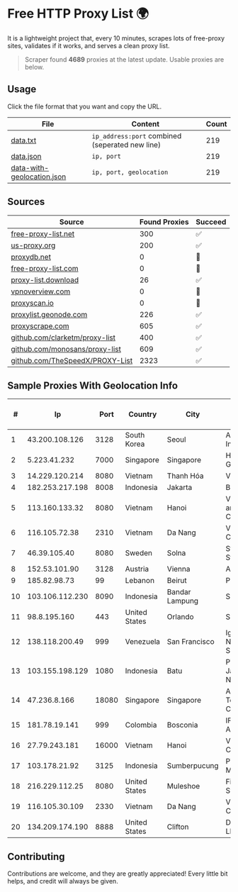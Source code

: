 
# Free HTTP Proxy List 🌍

It is a lightweight project that, every 10 minutes, scrapes lots of free-proxy sites, validates if it works, and serves a clean proxy list.


> Scraper found **4689** proxies at the latest update. Usable proxies are below.

## Usage

Click the file format that you want and copy the URL.


|File|Content|Count|
|----|-------|-----|
|[data.txt](https://raw.githubusercontent.com/themiralay/Proxy-List-World/master/data.txt)|`ip_address:port` combined (seperated new line)|219|
|[data.json](https://raw.githubusercontent.com/themiralay/Proxy-List-World/master/data.json)|`ip, port`|219|
|[data-with-geolocation.json](https://raw.githubusercontent.com/themiralay/Proxy-List-World/master/data-with-geolocation.json)|`ip, port, geolocation`|219|

## Sources

|Source|Found Proxies|Succeed|
|------|-------------|-------|
|[free-proxy-list.net](https://free-proxy-list.net)|300|✅|
|[us-proxy.org](https://www.us-proxy.org)|200|✅|
|[proxydb.net](http://proxydb.net)|0|🚫|
|[free-proxy-list.com](https://free-proxy-list.com/?page=&port=&type%5B%5D=http&type%5B%5D=https&up_time=0&search=Search)|0|🚫|
|[proxy-list.download](https://www.proxy-list.download/HTTP)|26|✅|
|[vpnoverview.com](https://vpnoverview.com/privacy/anonymous-browsing/free-proxy-servers)|0|🚫|
|[proxyscan.io](https://www.proxyscan.io)|0|🚫|
|[proxylist.geonode.com](https://proxylist.geonode.com/api/proxy-list?limit=300&page=1&sort_by=lastChecked&sort_type=desc&protocols=http,https)|226|✅|
|[proxyscrape.com](https://api.proxyscrape.com/v2/?request=displayproxies&protocol=http&timeout=10000&country=all&ssl=all&anonymity=all)|605|✅|
|[github.com/clarketm/proxy-list](https://raw.githubusercontent.com/clarketm/proxy-list/master/proxy-list-raw.txt)|400|✅|
|[github.com/monosans/proxy-list](https://raw.githubusercontent.com/monosans/proxy-list/main/proxies/http.txt)|609|✅|
|[github.com/TheSpeedX/PROXY-List](https://raw.githubusercontent.com/TheSpeedX/PROXY-List/master/http.txt)|2323|✅|


## Sample Proxies With Geolocation Info

|#|Ip|Port|Country|City|Internet Service Provider|
|-|--|----|-------|----|-------------------------|
|1|43.200.108.126|3128|South Korea|Seoul|Amazon.com, Inc.|
|2|5.223.41.232|7000|Singapore|Singapore|Hetzner Online GmbH|
|3|14.229.120.214|8080|Vietnam|Thanh Hóa|VNPT|
|4|182.253.217.198|8008|Indonesia|Jakarta|BIZNET|
|5|113.160.133.32|8080|Vietnam|Hanoi|VietNam Post and Telecom Corporation|
|6|116.105.72.38|2310|Vietnam|Da Nang|Viettel Corporation|
|7|46.39.105.40|8080|Sweden|Solna|Stockholms Stadsnat AB|
|8|152.53.101.90|3128|Austria|Vienna|ANXHOLDING2|
|9|185.82.98.73|99|Lebanon|Beirut|Protected|
|10|103.106.112.230|8090|Indonesia|Bandar Lampung|SMSNET|
|11|98.8.195.160|443|United States|Orlando|Spectrum|
|12|138.118.200.49|999|Venezuela|San Francisco|Iguana Network Services C.A.|
|13|103.155.198.129|1080|Indonesia|Batu|PT Lintas Jaringan Nusantara|
|14|47.236.8.166|18080|Singapore|Singapore|Alibaba (US) Technology Co., Ltd.|
|15|181.78.19.141|999|Colombia|Bosconia|IFX Networks Argentina S.R.L|
|16|27.79.243.181|16000|Vietnam|Hanoi|Viettel Corporation|
|17|103.178.21.92|3125|Indonesia|Sumberpucung|PT Trisna Mega Abadi|
|18|216.229.112.25|8080|United States|Muleshoe|Five Area Systems, LLC|
|19|116.105.30.109|2330|Vietnam|Da Nang|Viettel Corporation|
|20|134.209.174.190|8888|United States|Clifton|DigitalOcean, LLC|



## Contributing

Contributions are welcome, and they are greatly appreciated! Every
little bit helps, and credit will always be given.

